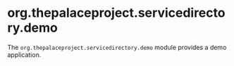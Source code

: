 org.thepalaceproject.servicedirectory.demo
===

The `org.thepalaceproject.servicedirectory.demo` module provides a demo application.
